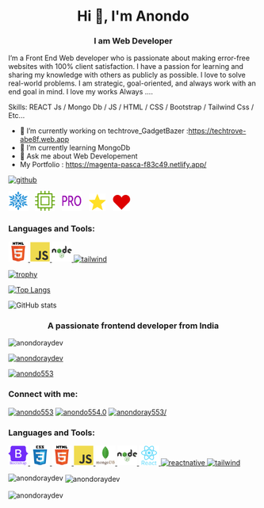 <h1 align="center">Hi 👋, I'm Anondo</h1>
<h3 align="center">I am Web Developer </h3>



I’m a Front End Web developer who is passionate about making error-free websites with 100% client satisfaction. I have a passion for learning and sharing my knowledge with others as publicly as possible. I love to solve real-world problems. I am strategic, goal-oriented, and always work with an end goal in mind. I love my works Always ....

Skills: REACT Js / Mongo Db / JS / HTML / CSS / Bootstrap / Tailwind Css / Etc...

- 🔭 I’m currently working on techtrove_GadgetBazer :https://techtrove-abe8f.web.app
- 🌱 I’m currently learning MongoDb 
- 💬 Ask me about Web Developement
- My Portfolio : https://magenta-pasca-f83c49.netlify.app/



[<img src='https://cdn.jsdelivr.net/npm/simple-icons@3.0.1/icons/github.svg' alt='github' height='40'>](https://github.com/Soikotdeb)  

<a href='https://archiveprogram.github.com/'><img src='https://raw.githubusercontent.com/acervenky/animated-github-badges/master/assets/acbadge.gif' width='40' height='40'></a> <a href='https://docs.github.com/en/developers'><img src='https://raw.githubusercontent.com/acervenky/animated-github-badges/master/assets/devbadge.gif' width='40' height='40'></a> <a href='https://github.com/pricing'><img src='https://raw.githubusercontent.com/acervenky/animated-github-badges/master/assets/pro.gif' width='40' height='40'></a> <a href='https://stars.github.com/'><img src='https://raw.githubusercontent.com/acervenky/animated-github-badges/master/assets/starbadge.gif' width='35' height='35'></a> <a href='https://docs.github.com/en/github/supporting-the-open-source-community-with-github-sponsors'><img src='https://raw.githubusercontent.com/acervenky/animated-github-badges/master/assets/sponsorbadge.gif' width='35' height='35'></a> 


<h3 align="left">Languages and Tools:</h3>
<p align="left"> <a href="https://www.w3.org/html/" target="_blank" rel="noreferrer"> <img src="https://raw.githubusercontent.com/devicons/devicon/master/icons/html5/html5-original-wordmark.svg" alt="html5" width="40" height="40"/> </a> <a href="https://developer.mozilla.org/en-US/docs/Web/JavaScript" target="_blank" rel="noreferrer"> <img src="https://raw.githubusercontent.com/devicons/devicon/master/icons/javascript/javascript-original.svg" alt="javascript" width="40" height="40"/> </a> <a href="https://nodejs.org" target="_blank" rel="noreferrer"> <img src="https://raw.githubusercontent.com/devicons/devicon/master/icons/nodejs/nodejs-original-wordmark.svg" alt="nodejs" width="40" height="40"/> </a> <a href="https://tailwindcss.com/" target="_blank" rel="noreferrer"> <img src="https://www.vectorlogo.zone/logos/tailwindcss/tailwindcss-icon.svg" alt="tailwind" width="40" height="40"/> </a> </p>



[![trophy](https://github-profile-trophy.vercel.app/?username=Soikotdeb)](https://github.com/ryo-ma/github-profile-trophy)

[![Top Langs](https://github-readme-stats.vercel.app/api/top-langs/?username=Soikotdeb)](https://github.com/anuraghazra/github-readme-stats)

![GitHub stats](https://github-readme-stats.vercel.app/api?username=Soikotdeb&show_icons=true&count_private=true)  




<h3 align="center">A passionate frontend developer from India</h3>

<p align="left"> <img src="https://komarev.com/ghpvc/?username=anondoraydev&label=Profile%20views&color=0e75b6&style=flat" alt="anondoraydev" /> </p>

<p align="left"> <a href="https://github.com/ryo-ma/github-profile-trophy"><img src="https://github-profile-trophy.vercel.app/?username=anondoraydev" alt="anondoraydev" /></a> </p>

<p align="left"> <a href="https://twitter.com/anondo553" target="blank"><img src="https://img.shields.io/twitter/follow/anondo553?logo=twitter&style=for-the-badge" alt="anondo553" /></a> </p>

<h3 align="left">Connect with me:</h3>
<p align="left">
<a href="https://twitter.com/anondo553" target="blank"><img align="center" src="https://raw.githubusercontent.com/rahuldkjain/github-profile-readme-generator/master/src/images/icons/Social/twitter.svg" alt="anondo553" height="30" width="40" /></a>
<a href="https://fb.com/anondo554.0" target="blank"><img align="center" src="https://raw.githubusercontent.com/rahuldkjain/github-profile-readme-generator/master/src/images/icons/Social/facebook.svg" alt="anondo554.0" height="30" width="40" /></a>
<a href="https://instagram.com/anondoray553/" target="blank"><img align="center" src="https://raw.githubusercontent.com/rahuldkjain/github-profile-readme-generator/master/src/images/icons/Social/instagram.svg" alt="anondoray553/" height="30" width="40" /></a>
</p>

<h3 align="left">Languages and Tools:</h3>
<p align="left"> <a href="https://getbootstrap.com" target="_blank" rel="noreferrer"> <img src="https://raw.githubusercontent.com/devicons/devicon/master/icons/bootstrap/bootstrap-plain-wordmark.svg" alt="bootstrap" width="40" height="40"/> </a> <a href="https://www.w3schools.com/css/" target="_blank" rel="noreferrer"> <img src="https://raw.githubusercontent.com/devicons/devicon/master/icons/css3/css3-original-wordmark.svg" alt="css3" width="40" height="40"/> </a> <a href="https://www.w3.org/html/" target="_blank" rel="noreferrer"> <img src="https://raw.githubusercontent.com/devicons/devicon/master/icons/html5/html5-original-wordmark.svg" alt="html5" width="40" height="40"/> </a> <a href="https://developer.mozilla.org/en-US/docs/Web/JavaScript" target="_blank" rel="noreferrer"> <img src="https://raw.githubusercontent.com/devicons/devicon/master/icons/javascript/javascript-original.svg" alt="javascript" width="40" height="40"/> </a> <a href="https://www.mongodb.com/" target="_blank" rel="noreferrer"> <img src="https://raw.githubusercontent.com/devicons/devicon/master/icons/mongodb/mongodb-original-wordmark.svg" alt="mongodb" width="40" height="40"/> </a> <a href="https://nodejs.org" target="_blank" rel="noreferrer"> <img src="https://raw.githubusercontent.com/devicons/devicon/master/icons/nodejs/nodejs-original-wordmark.svg" alt="nodejs" width="40" height="40"/> </a> <a href="https://reactjs.org/" target="_blank" rel="noreferrer"> <img src="https://raw.githubusercontent.com/devicons/devicon/master/icons/react/react-original-wordmark.svg" alt="react" width="40" height="40"/> </a> <a href="https://reactnative.dev/" target="_blank" rel="noreferrer"> <img src="https://reactnative.dev/img/header_logo.svg" alt="reactnative" width="40" height="40"/> </a> <a href="https://tailwindcss.com/" target="_blank" rel="noreferrer"> <img src="https://www.vectorlogo.zone/logos/tailwindcss/tailwindcss-icon.svg" alt="tailwind" width="40" height="40"/> </a> </p>

<p><img align="left" src="https://github-readme-stats.vercel.app/api/top-langs?username=anondoraydev&show_icons=true&locale=en&layout=compact" alt="anondoraydev" /></p>

<p>&nbsp;<img align="center" src="https://github-readme-stats.vercel.app/api?username=anondoraydev&show_icons=true&locale=en" alt="anondoraydev" /></p>

<p><img align="center" src="https://github-readme-streak-stats.herokuapp.com/?user=anondoraydev&" alt="anondoraydev" /></p>

